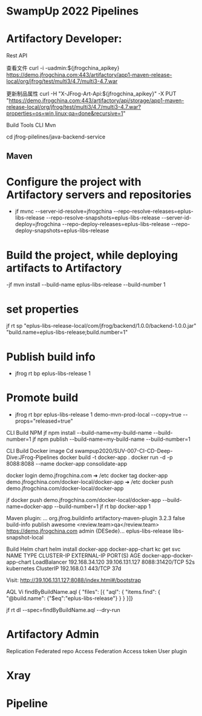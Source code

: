# SwampUp 2022 Pipelines

# Artifactory Developer:


Rest API

查看文件
curl -i -uadmin:${jfrogchina_apikey} https://demo.jfrogchina.com:443/artifactory/app1-maven-release-local/org/jfrog/test/multi3/4.7/multi3-4.7.war

更新制品属性
curl -H "X-JFrog-Art-Api:${jfrogchina_apikey}" -X PUT "https://demo.jfrogchina.com:443/artifactory/api/storage/app1-maven-release-local/org/jfrog/test/multi3/4.7/multi3-4.7.war?properties=os=win,linux;qa=done&recursive=1"

Build Tools
CLI Mvn

cd jfrog-pilelines/java-backend-service

## Maven
   # Configure the project with Artifactory servers and repositories 
   -  jf mvnc --server-id-resolve=jfrogchina --repo-resolve-releases=eplus-libs-release --repo-resolve-snapshots=eplus-libs-release --server-id-deploy=jfrogchina --repo-deploy-releases=eplus-libs-release --repo-deploy-snapshots=eplus-libs-release
   # Build the project, while deploying artifacts to Artifactory
   -jf mvn install --build-name eplus-libs-release --build-number 1
 
 # set properties
jf rt sp "eplus-libs-release-local/com/jfrog/backend/1.0.0/backend-1.0.0.jar" "build.name=eplus-libs-release;build.number=1"


   # Publish build info
   - jfrog rt bp eplus-libs-release 1

   # Promote build
   -  jfrog rt bpr  eplus-libs-release 1 demo-mvn-prod-local --copy=true --props="released=true"


CLI Build NPM
jf npm install --build-name=my-build-name --build-number=1
jf npm publish --build-name=my-build-name --build-number=1


CLI Build Docker image
Cd swampup2020/SUV-007-CI-CD-Deep-Dive:JFrog-Pipelines
docker build -t docker-app .
docker run -d -p 8088:8088 --name docker-app consolidate-app



docker login demo.jfrogchina.com
➜  /etc docker tag docker-app demo.jfrogchina.com/docker-local/docker-app
➜  /etc docker push demo.jfrogchina.com/docker-local/docker-app

jf docker push demo.jfrogchina.com/docker-local/docker-app --build-name=docker-app --build-number=1
jf rt bp docker-app 1

Maven plugin:
<build>
    <plugins>
        ...
        <plugin>
            <groupId>org.jfrog.buildinfo</groupId>
            <artifactId>artifactory-maven-plugin</artifactId>
            <version>3.2.3</version>
            <inherited>false</inherited>
            <executions>
                <execution>
                    <id>build-info</id>
                    <goals>
                        <goal>publish</goal>
                    </goals>
                    <configuration>
                        <deployProperties>
                            <gradle>awesome</gradle>
                            <review.team>qa</review.team>
                        </deployProperties>
                        <publisher>
                            <contextUrl>https://demo.jfrogchina.com</contextUrl>
                            <username>admin</username>
                            <password>{DESede}...</password>
                            <repoKey>eplus-libs-release</repoKey>
                            <snapshotRepoKey>libs-snapshot-local</snapshotRepoKey>
                        </publisher>
                    </configuration>
                </execution>
            </executions>
        </plugin>
    </plugins>
</build>

Build Helm chart
helm install  docker-app docker-app-chart
kc get svc                         
NAME                          TYPE           CLUSTER-IP       EXTERNAL-IP      PORT(S)          AGE
docker-app-docker-app-chart   LoadBalancer   192.168.34.120   39.106.131.127   8088:31420/TCP   52s
kubernetes                    ClusterIP      192.168.0.1      <none>           443/TCP          37d

Visit: http://39.106.131.127:8088/index.html#/bootstrap

AQL
Vi findByBuildName.aql 
{
"files": [{
    "aql": {
        "items.find": {
            "@build.name": {"$eq":"eplus-libs-release"}
        }
    }
}]}

jf rt dl --spec=findByBuildName.aql --dry-run
# Artifactory Admin
Replication
Federated repo
Access Federation
Access token
User plugin
	
# Xray

# Pipeline
